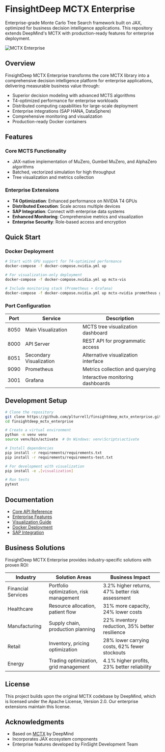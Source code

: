 # FinsightDeep MCTX Enterprise

Enterprise-grade Monte Carlo Tree Search framework built on JAX, optimized for business decision intelligence applications. This repository extends DeepMind's MCTX with production-ready features for enterprise deployment.

![MCTX Enterprise](https://example.com/mctx-enterprise-banner.png)

## Overview

FinsightDeep MCTX Enterprise transforms the core MCTX library into a comprehensive decision intelligence platform for enterprise applications, delivering measurable business value through:

- Superior decision modeling with advanced MCTS algorithms
- T4-optimized performance for enterprise workloads
- Distributed computing capabilities for large-scale deployment
- Enterprise integrations (SAP HANA, DataSphere)
- Comprehensive monitoring and visualization
- Production-ready Docker containers

## Features

### Core MCTS Functionality
- JAX-native implementation of MuZero, Gumbel MuZero, and AlphaZero algorithms
- Batched, vectorized simulation for high throughput
- Tree visualization and metrics collection

### Enterprise Extensions
- **T4 Optimization**: Enhanced performance on NVIDIA T4 GPUs
- **Distributed Execution**: Scale across multiple devices
- **SAP Integration**: Connect with enterprise data systems
- **Enhanced Monitoring**: Comprehensive metrics and visualization
- **Enterprise Security**: Role-based access and encryption

## Quick Start

### Docker Deployment

```bash
# Start with GPU support for T4-optimized performance
docker-compose -f docker-compose.nvidia.yml up

# For visualization-only deployment
docker-compose -f docker-compose.nvidia.yml up mctx-vis

# Include monitoring stack (Prometheus + Grafana)
docker-compose -f docker-compose.nvidia.yml up mctx-nvidia prometheus grafana
```

### Port Configuration

| Port | Service | Description |
|------|---------|-------------|
| 8050 | Main Visualization | MCTS tree visualization dashboard |
| 8000 | API Server | REST API for programmatic access |
| 8051 | Secondary Visualization | Alternative visualization interface |
| 9090 | Prometheus | Metrics collection and querying |
| 3001 | Grafana | Interactive monitoring dashboards |

## Development Setup

```bash
# Clone the repository
git clone https://github.com/plturrell/finsightdeep_mctx_enterprise.git
cd finsightdeep_mctx_enterprise

# Create a virtual environment
python -m venv venv
source venv/bin/activate  # On Windows: venv\Scripts\activate

# Install dependencies
pip install -r requirements/requirements.txt
pip install -r requirements/requirements-test.txt

# For development with visualization
pip install -e .[visualization]

# Run tests
pytest
```

## Documentation

- [Core API Reference](docs/api/README.md)
- [Enterprise Features](docs/enterprise/README.md)
- [Visualization Guide](docs/visualization/README.md)
- [Docker Deployment](docs/docker/README.md)
- [SAP Integration](docs/integration/sap_hana.md)

## Business Solutions

FinsightDeep MCTX Enterprise provides industry-specific solutions with proven ROI:

| Industry | Solution Areas | Business Impact |
|----------|----------------|-----------------|
| Financial Services | Portfolio optimization, risk management | 3.2% higher returns, 47% better risk assessment |
| Healthcare | Resource allocation, patient flow | 31% more capacity, 24% lower costs |
| Manufacturing | Supply chain, production planning | 22% inventory reduction, 35% better resilience |
| Retail | Inventory, pricing optimization | 28% lower carrying costs, 62% fewer stockouts |
| Energy | Trading optimization, grid management | 4.1% higher profits, 23% better reliability |

## License

This project builds upon the original MCTX codebase by DeepMind, which is licensed under the Apache License, Version 2.0. Our enterprise extensions maintain this license.

## Acknowledgments

- Based on [MCTX](https://github.com/google-deepmind/mctx) by DeepMind
- Incorporates JAX ecosystem components
- Enterprise features developed by FinSight Development Team
